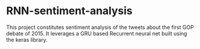 # RNN-sentiment-analysis

This project constitutes sentiment analysis of the tweets about the first GOP debate of 2015. It leverages a GRU based Recurrent neural net built using the keras library.
